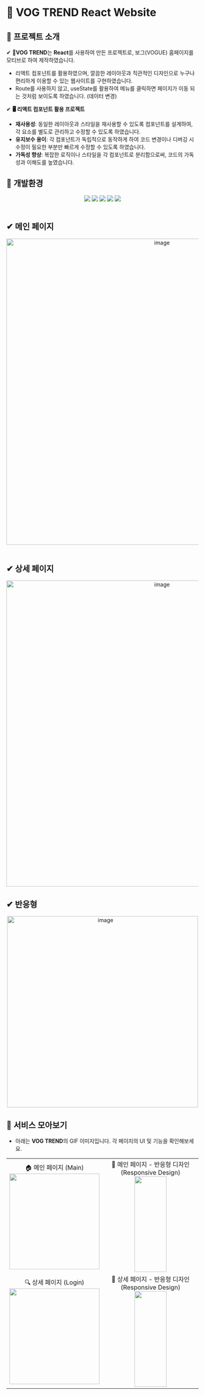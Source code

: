 # 👒 VOG TREND React Website

## 🚀 프로젝트 소개
✔ 👗**VOG TREND**는 **React**를 사용하여 만든 프로젝트로, 보그(VOGUE) 홈페이지를 모티브로 하여 제작하였습니다. </br>
* 리액트 컴포넌트를 활용하였으며, 깔끔한 레이아웃과 직관적인 디자인으로 누구나 편리하게 이용할 수 있는 웹사이트를 구현하였습니다.
* Route를 사용하지 않고, useState를 활용하여 메뉴를 클릭하면 페이지가 이동 되는 것처럼 보이도록 하였습니다. (데이터 변경)

✔ **🖥️ 리액트 컴포넌트 활용 프로젝트**
* **재사용성**: 동일한 레이아웃과 스타일을 재사용할 수 있도록 컴포넌트를 설계하여, 각 요소를 별도로 관리하고 수정할 수 있도록 하였습니다. 
* **유지보수 용이**: 각 컴포넌트가 독립적으로 동작하게 하여 코드 변경이나 디버깅 시 수정이 필요한 부분만 빠르게 수정할 수 있도록 하였습니다.
* **가독성 향상**: 복잡한 로직이나 스타일을 각 컴포넌트로 분리함으로써, 코드의 가독성과 이해도를 높였습니다.


## :high_brightness: 개발환경
<div align="center">
<img src="https://img.shields.io/badge/React-61DAFB?style=flat-square&logo=React&logoColor=black"/>
<img src="https://img.shields.io/badge/JavaScript-F7DF1E?style=flat-square&logo=javascript&logoColor=black"/>
<img src="https://img.shields.io/badge/HTML5-E34F26?style=flat-square&logo=html5&logoColor=white"/>
<img src="https://img.shields.io/badge/CSS3-1572B6?style=flat-square&logo=css3&logoColor=white"/>
<img src="https://img.shields.io/badge/GitHub-181717?style=flat-square&logo=GitHub&logoColor=white"/>
</div>
<br/>


## ✔ **메인 페이지**
<div align="center">
<img width="800" alt="image" src="https://github.com/user-attachments/assets/86beaa59-b3ac-42cd-be03-40cfa130db50" /><br/>
</div>
<br/>

## ✔ **상세 페이지**
<div align="center">
<img width="800" alt="image" src="https://github.com/user-attachments/assets/8285fc34-61c3-4a48-8b1c-6cefea5bec82" /><br/>
</div>

## ✔ **반응형**
<div align="center">
<img width="500" alt="image" src="https://github.com/user-attachments/assets/396449f2-2f29-4699-a5e7-de94903d562e" /><br/>
</div>

## 🎥 서비스 모아보기
* 아래는 **VOG TREND**의 GIF 이미지입니다. 각 페이지의 UI 및 기능을 확인해보세요.

<table width="100%">
  <tr>
    <td align="center" width="50%">
      🏠 메인 페이지 (Main)   
      <br>
      <img src="https://github.com/user-attachments/assets/1429f647-a27a-4ecc-b486-7424043c87c2" width="100%" height="250px">
    </td>
        <td align="center" width="50%">
      📱 메인 페이지 - 반응형 디자인 (Responsive Design)   
      <br>
      <img src="https://github.com/user-attachments/assets/c8786d07-b7cc-48cb-acd0-39351ebbdc17" width="60%" height="250px">
    </td>

  </tr>
  <tr>
    <td align="center" width="50%">
      🔍 상세 페이지 (Login)  
      <br>
      <img src="https://github.com/user-attachments/assets/c70e0d2f-304f-4204-a3e4-909b6339603f" width="100%" height="250px">
    </td>
    <td align="center" width="50%">
      📱 상세 페이지 - 반응형 디자인 (Responsive Design)  
      <br>
      <img src="https://github.com/user-attachments/assets/273d6ce4-7bb8-4f5d-ba54-3e39274e9732" width="60%" height="250px">
    </td>

  </tr>
</table>
